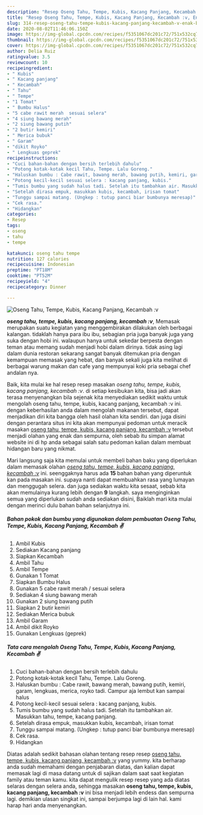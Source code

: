 ```yaml
---
description: "Resep Oseng Tahu, Tempe, Kubis, Kacang Panjang, Kecambah :v, Enak Banget"
title: "Resep Oseng Tahu, Tempe, Kubis, Kacang Panjang, Kecambah :v, Enak Banget"
slug: 314-resep-oseng-tahu-tempe-kubis-kacang-panjang-kecambah-v-enak-banget
date: 2020-08-02T11:46:06.150Z
image: https://img-global.cpcdn.com/recipes/f5351067dc201c72/751x532cq70/oseng-tahu-tempe-kubis-kacang-panjang-kecambah-v-foto-resep-utama.jpg
thumbnail: https://img-global.cpcdn.com/recipes/f5351067dc201c72/751x532cq70/oseng-tahu-tempe-kubis-kacang-panjang-kecambah-v-foto-resep-utama.jpg
cover: https://img-global.cpcdn.com/recipes/f5351067dc201c72/751x532cq70/oseng-tahu-tempe-kubis-kacang-panjang-kecambah-v-foto-resep-utama.jpg
author: Delia Ruiz
ratingvalue: 3.5
reviewcount: 10
recipeingredient:
- " Kubis"
- " Kacang panjang"
- " Kecambah"
- " Tahu"
- " Tempe"
- "1 Tomat"
- " Bumbu Halus"
- "5 cabe rawit merah  sesuai selera"
- "4 siung bawang merah"
- "2 siung bawang putih"
- "2 butir kemiri"
- " Merica bubuk"
- " Garam"
- "dikit Royko"
- " Lengkuas geprek"
recipeinstructions:
- "Cuci bahan-bahan dengan bersih terlebih dahulu"
- "Potong kotak-kotak kecil Tahu, Tempe. Lalu Goreng."
- "Haluskan bumbu : Cabe rawit, bawang merah, bawang putih, kemiri, garam, lengkuas, merica, royko tadi. Campur aja lembut kan sampai halus"
- "Potong kecil-kecil sesuai selera : kacang panjang, kubis."
- "Tumis bumbu yang sudah halus tadi. Setelah itu tambahkan air. Masukkan tahu, tempe, kacang panjang."
- "Setelah dirasa empuk, masukkan kubis, kecambah, irisan tomat"
- "Tunggu sampai matang. (Ungkep : tutup panci biar bumbunya meresap)"
- "Cek rasa."
- "Hidangkan"
categories:
- Resep
tags:
- oseng
- tahu
- tempe

katakunci: oseng tahu tempe 
nutrition: 127 calories
recipecuisine: Indonesian
preptime: "PT18M"
cooktime: "PT52M"
recipeyield: "4"
recipecategory: Dinner

---
```



![Oseng Tahu, Tempe, Kubis, Kacang Panjang, Kecambah :v](https://img-global.cpcdn.com/recipes/f5351067dc201c72/751x532cq70/oseng-tahu-tempe-kubis-kacang-panjang-kecambah-v-foto-resep-utama.jpg)

<b><i>oseng tahu, tempe, kubis, kacang panjang, kecambah :v</i></b>, Memasak merupakan suatu kegiatan yang menggembirakan dilakukan oleh berbagai kalangan. tidaklah hanya para ibu ibu, sebagian pria juga banyak juga yang suka dengan hobi ini. walaupun hanya untuk sekedar berpesta dengan teman atau memang sudah menjadi hobi dalam dirinya. tidak asing lagi dalam dunia restoran sekarang sangat banyak ditemukan pria dengan kemampuan memasak yang hebat, dan banyak sekali juga kita melihat di berbagai warung makan dan cafe yang mempunyai koki pria sebagai chef andalan nya.



Baik, kita mulai ke hal resep resep masakan <i>oseng tahu, tempe, kubis, kacang panjang, kecambah :v</i>. di setiap kesibukan kita, bisa jadi akan terasa menyenangkan bila sejenak kita menyediakan sedikit waktu untuk mengolah oseng tahu, tempe, kubis, kacang panjang, kecambah :v ini. dengan keberhasilan anda dalam mengolah makanan tersebut, dapat menjadikan diri kita bangga oleh hasil olahan kita sendiri. dan juga disini dengan perantara situs ini kita akan mempunyai pedoman untuk meracik masakan <u>oseng tahu, tempe, kubis, kacang panjang, kecambah :v</u> tersebut menjadi olahan yang enak dan sempurna, oleh sebab itu simpan alamat website ini di hp anda sebagai salah satu pedoman kalian dalam membuat hidangan baru yang nikmat.


Mari langsung saja kita memulai untuk membeli bahan baku yang diperlukan dalam memasak olahan <u><i>oseng tahu, tempe, kubis, kacang panjang, kecambah :v</i></u> ini. seenggaknya harus ada <b>15</b> bahan bahan yang diperuntuk kan pada masakan ini. supaya nanti dapat membuahkan rasa yang lumayan dan menggugah selera. dan juga sediakan waktu kita sesaat, sebab kita akan memulainya kurang lebih dengan <b>9</b> langkah. saya menginginkan semua yang diperlukan sudah anda sediakan disini, Baiklah mari kita mulai dengan merinci dulu bahan bahan selanjutnya ini.

<!--inarticleads1-->

##### Bahan pokok dan bumbu yang digunakan dalam pembuatan Oseng Tahu, Tempe, Kubis, Kacang Panjang, Kecambah :v:

1. Ambil  Kubis
1. Sediakan  Kacang panjang
1. Siapkan  Kecambah
1. Ambil  Tahu
1. Ambil  Tempe
1. Gunakan 1 Tomat
1. Siapkan  Bumbu Halus
1. Gunakan 5 cabe rawit merah / sesuai selera
1. Sediakan 4 siung bawang merah
1. Gunakan 2 siung bawang putih
1. Siapkan 2 butir kemiri
1. Sediakan  Merica bubuk
1. Ambil  Garam
1. Ambil dikit Royko
1. Gunakan  Lengkuas (geprek)




<!--inarticleads2-->

##### Tata cara mengolah Oseng Tahu, Tempe, Kubis, Kacang Panjang, Kecambah :v:

1. Cuci bahan-bahan dengan bersih terlebih dahulu
1. Potong kotak-kotak kecil Tahu, Tempe. Lalu Goreng.
1. Haluskan bumbu : Cabe rawit, bawang merah, bawang putih, kemiri, garam, lengkuas, merica, royko tadi. Campur aja lembut kan sampai halus
1. Potong kecil-kecil sesuai selera : kacang panjang, kubis.
1. Tumis bumbu yang sudah halus tadi. Setelah itu tambahkan air. Masukkan tahu, tempe, kacang panjang.
1. Setelah dirasa empuk, masukkan kubis, kecambah, irisan tomat
1. Tunggu sampai matang. (Ungkep : tutup panci biar bumbunya meresap)
1. Cek rasa.
1. Hidangkan




Diatas adalah sedikit bahasan olahan tentang resep resep <u>oseng tahu, tempe, kubis, kacang panjang, kecambah :v</u> yang yummy. kita berharap anda sudah memahami dengan penjabaran diatas, dan kalian dapat memasak lagi di masa datang untuk di sajikan dalam saat saat kegiatan family atau teman kamu. kita dapat mengulik resep resep yang ada diatas selaras dengan selera anda, sehingga masakan <b>oseng tahu, tempe, kubis, kacang panjang, kecambah :v</b> ini bisa menjadi lebih endess dan sempurna lagi. demikian ulasan singkat ini, sampai berjumpa lagi di lain hal. kami harap hari anda menyenangkan.
